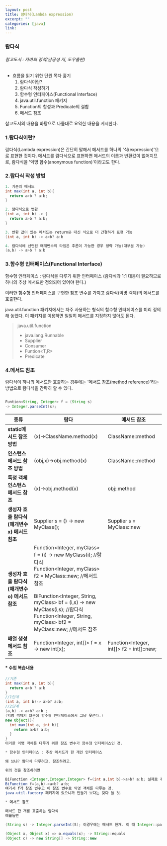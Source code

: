 ```yaml
---
layout: post
title: 람다식(Lambda expression)
excerpt: ""
categories: [java]
link:
---
```

### 람다식
###### 참고도서 : 자바의 정석(남궁성 저, 도우출판)

* 흐름을 읽기 위한 단원 목차 훑기
  1. 람다식이란?
  2. 람다식 작성하기
  3. 함수형 인터페이스(Functional Interface)
  4. java.util.function 패키지
  5. Function의 합성과 Predicate의 결합
  6. 메서드 참조

참고도서의 내용을 바탕으로 나름대로 요약한 내용을 게시한다.

<h3>1.람다식이란?</h3>

람다식(Lambda expression)은 간단히 말해서 메서드를 하나의 '식(expression)'으로 표현한 것이다. 메서드를 람다식으로 표현하면 메서드의 이름과 반환값이 없어지므로, 람다식을 '익명 함수(anonymous function)'이라고도 한다.

<h3>2.람다식 작성 방법</h3>

~~~java
1. 기존의 메서드
int max(int a, int b){
  return a>b ? a:b;
}

2. 람다식으로 변환
(int a, int b) -> {
  return a>b ? a:b;
}

3. 반환 값이 있는 메서드는 return문 대신 식으로 더 간결하게 표현 가능
(int a, int b) -> a>b? a:b

4. 람다식에 선언된 매개변수의 타입은 추론이 가능한 경우 생략 가능(대부분 가능)
(a,b) -> a>b ? a:b
~~~

<h3>3.함수형 인터페이스(Functional Interface)</h3>

함수형 인터페이스 : 람다식을 다루기 위한 인터페이스 (람다식과 1:1 대응이 필요하므로 하나의 추상 메서드만 정의되어 있어야 한다.)

이러한 함수형 인터페이스를 구현한 참조 변수를 가지고 람다식(익명 객체)의 메서드를 호출한다.

java.util.function 패키지에서는 자주 사용하는 형식의 함수형 인터페이스를 미리 정의해 놓았다. 이 패키지를 이용하면 일일히 메서드를 지정하지 않아도 된다.

>java.util.function
>* java.lang.Runnable
>* Supplier<T>
>* Consumer<T>
>* Funtion<T,R>
>* Predicate<T>

<h3>4.메서드 참조</h3>

람다식이 하나의 메서드만 호출하는 경우에는 '메서드 참조(method reference)'라는 방법으로 람다식을 간략히 할 수 있다.

~~~java

Funtion<String, Integer> f = (String s)
-> Integer.parseInt(s);
~~~

|  <center>종류</center> |  <center>람다</center>|<center>메서드 참조</center>|
|:--------|:--------|:--------|
|**static메서드 참조 방법** |(x)->ClassName.method(x)|ClassName::method|
|**인스턴스메서드 참조 방법** |(obj,x)->obj.method(x)|ClassName::method|
|**특정 객체 인스턴스메서드 참조** |(x)->obj.method(x)|obj::method|
|**생성자 호출 람다식(매개변수 x) 메서드 참조** |Supplier<MyClass> s = () -> new MyClass(); |Supplier<MyClass> s = MyClass::new|
|**생성자 호출 람다식(매개변수 o) 메서드 참조** |Function<Integer, myClass> f = (i) -> new MyClass(i); //람다식 <br /> Function<Integer, myClass> f2 = MyClass::new; //메서드 참조 <br /><br />BiFunction<Integer, String, myClass> bf = (i,s) -> new MyClass(i,s); //람다식 <br /> Function<Integer, String, myClass> bf2 = MyClass::new; //메서드 참조 <br />|
|**배열 생성 메서드 참조** |Function<Integer, int[]> f = x -> new int[x];|Function<Integer, int[]> f2 = int[]::new;|


<h4>* 수업 복습내용</h4>

~~~java
//기존
int max(int a, int b){
  return a>b ? a:b
}
//1단계
(int a, int b)-> a>b? a:b;
//2단계
(a,b) -> a>b? a:b ;
(익명 객체기 떄문에 함수형 인터페이스에서 그냥 못쓴다.)
new Object(){
  int max(int a, int b){
    return a>b? a:b;
  }
}
이러한 익명 객체를 다루기 위한 참조 변수가 함수형 인터페이스인 것.

* 함수형 인터페이스 : 추상 메서드가 한 개인 인터페이스

왜 쓰냐? 람다식 다루려고, 참조하려고.

위의 것을 참조하려면

BiFunction <Integer,Integer,Integer> f=(int a,int b)->a>b? a:b; 실제로 주고받는 정보내용은 이렇지만 입출력 내용을 굳이 적어주지 않아도 되어서 아래처럼 생략하는 것.
BiFunction f=(a,b)->a>b? a:b;
여기서 f가 참조 변수고 이 참조 변수로 익명 객체를 다루는 것.
java.util.factory 패키지에 있으니까 만들기 보다는 갖다 쓸 것.

* 메서드 참조

메서드 한 개를 호출하는 람다식
예를들면

(String s) -> Integer.parseInt(S); 이경우에는 메서드 한개. 이 때 Integer::parseInt로 간단히 쓴다는 것.

(Object x, Object x) => o.equals(x); -> String::equals
(Object c) -> new String[] -> String::new
~~~
